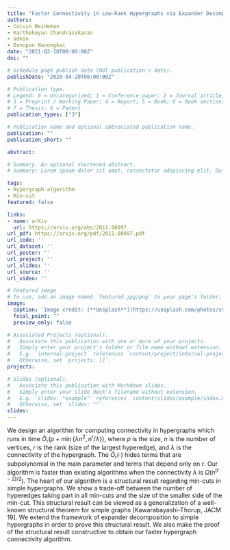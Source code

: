 ```yaml
---
title: "Faster Connectivity in Low-Rank Hypergraphs via Expander Decomposition"
authors:
- Calvin Beideman
- Karthekeyan Chandrasekaran
- admin
- Danupon Nanongkai
date: "2021-02-18T00:00:00Z"
doi: ""

# Schedule page publish date (NOT publication's date).
publishDate: "2020-04-20T00:00:00Z"

# Publication type.
# Legend: 0 = Uncategorized; 1 = Conference paper; 2 = Journal article;
# 3 = Preprint / Working Paper; 4 = Report; 5 = Book; 6 = Book section;
# 7 = Thesis; 8 = Patent
publication_types: ["3"]

# Publication name and optional abbreviated publication name.
publication: ""
publication_short: ""

abstract: 

# Summary. An optional shortened abstract.
# summary: Lorem ipsum dolor sit amet, consectetur adipiscing elit. Duis posuere tellus ac convallis placerat. Proin tincidunt magna sed ex sollicitudin condimentum.

tags:
- Hypergraph algorithm
- Min-cut
featured: false

links:
- name: arXiv
  url: https://arxiv.org/abs/2011.08097
url_pdf: https://arxiv.org/pdf/2011.08097.pdf
url_code: ''
url_dataset: ''
url_poster: ''
url_project: ''
url_slides: ''
url_source: ''
url_video: ''

# Featured image
# To use, add an image named `featured.jpg/png` to your page's folder. 
image:
  caption: 'Image credit: [**Unsplash**](https://unsplash.com/photos/s9CC2SKySJM)'
  focal_point: ""
  preview_only: false

# Associated Projects (optional).
#   Associate this publication with one or more of your projects.
#   Simply enter your project's folder or file name without extension.
#   E.g. `internal-project` references `content/project/internal-project/index.md`.
#   Otherwise, set `projects: []`.
projects:

# Slides (optional).
#   Associate this publication with Markdown slides.
#   Simply enter your slide deck's filename without extension.
#   E.g. `slides: "example"` references `content/slides/example/index.md`.
#   Otherwise, set `slides: ""`.
slides: 
---
```


We design an algorithm for computing connectivity in hypergraphs which runs in time $\hat O_r(p + \min\{\lambda n^2, n^r/\lambda\})$, where $p$ is the size, $n$ is the number of vertices, $r$ is the rank (size of the largest hyperedge), and $\lambda$ is the connectivity of the hypergraph. The $\hat O_r(\cdot)$ hides terms that are subpolynomial in the main parameter and terms that depend only on $r$. Our algorithm is faster than existing algorithms when the connectivity $\lambda$ is $\Omega(n^{(r-2)/2})$.
The heart of our algorithm is a structural result regarding min-cuts in simple hypergraphs. We show a trade-off between the number of hyperedges taking part in all min-cuts and the size of the smaller side of the min-cut. This structural result can be viewed as a generalization of a well-known structural theorem for simple graphs [Kawarabayashi-Thorup, JACM 19].  We extend the framework of expander decomposition to simple hypergraphs in order to prove this structural result. We also make the proof of the structural result constructive to obtain our faster hypergraph connectivity algorithm.